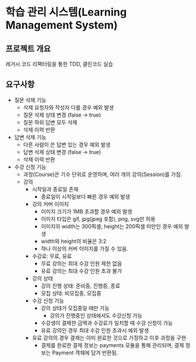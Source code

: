 # 학습 관리 시스템(Learning Management System)

## 프로젝트 개요

레거시 코드 리팩터링을 통한 TDD, 클린코드 실습

## 요구사항

- 질문 삭제 기능
    - 삭제 요청자와 작성자 다를 경우 예외 발생
    - 질문 삭제 상태 변경 (false -> true)
    - 질문 하위 답변 모두 삭제
    - 삭제 이력 반환
- 답변 삭제 기능
    - 다른 사람이 쓴 답변 있는 경우 예외 발생
    - 답변 삭제 상태 변경 (false -> true)
    - 삭제 이력 반환
- 수강 신청 기능
  - 과정(Course)은 기수 단위로 운영하며, 여러 개의 강의(Session)를 가짐.
  - 강의
    - 시작일과 종료일 존재
      - 종료일이 시작일보다 빠른 경우 예외 발생
    - 강의 커버 이미지
      - 이미지 크기가 1MB 초과할 경우 예외 발생
      - 이미지 타입은 gif, jpg(jpeg 포함), png, svg만 허용
      - 이미지의 width는 300픽셀, height는 200픽셀 미만인 경우 예외 발생
      - width와 height의 비율은 3:2
      - 하나 이상의 커버 이미지를 가질 수 있음.
    - 수강료: 무료, 유료
      - 무료 강의는 최대 수강 인원 제한 없음
      - 유료 강의는 최대 수강 인원 초과 불가
    - 강의 상태
      - 강의 진행 상태: 준비중, 진행중, 종료
      - 모집 상태: 비모집중, 모집중
    - 수강 신청 기능
      - 강의 상태가 모집중일 때만 가능
        - 강의가 진행중인 상태에서도 수강신청 가능
      - 수강생이 결제한 금액과 수강료가 일치할 때 수강 신청이 가능
      - 유료 강의인 경우 최대 수강 인원 초과시 예외 발생
    - 유료 강의의 경우 결제는 이미 완료한 것으로 가정하고 이후 과정을 구현
      - 결제를 완료한 결제 정보는 payments 모듈을 통해 관리되며, 결제 정보는 Payment 객체에 담겨 반환됨.